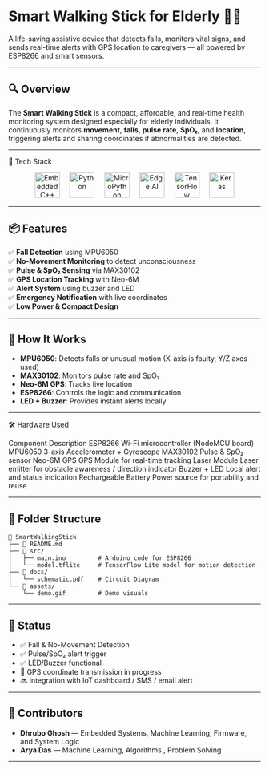 # Smart Walking Stick for Elderly 👨‍🦯 
A life-saving assistive device that detects falls, monitors vital signs, and sends real-time alerts with GPS location to caregivers — all powered by ESP8266 and smart sensors.

---

## 🔍 Overview

The **Smart Walking Stick** is a compact, affordable, and real-time health monitoring system designed especially for elderly individuals. It continuously monitors **movement**, **falls**, **pulse rate**, **SpO₂**, and **location**, triggering alerts and sharing coordinates if abnormalities are detected.

---

🚀 Tech Stack
<p align="center"> <img src="https://upload.wikimedia.org/wikipedia/commons/1/18/ISO_C%2B%2B_Logo.svg" alt="Embedded C++" height="50"/> &nbsp;&nbsp;&nbsp; <img src="https://www.vectorlogo.zone/logos/python/python-horizontal.svg" alt="Python" height="50"/> &nbsp;&nbsp;&nbsp; <img src="[https://micropython.org/static/img/micropython-logo.png](https://www.google.com/url?sa=i&url=https%3A%2F%2Fen.wikipedia.org%2Fwiki%2FFile%3AMicropython-logo.svg&psig=AOvVaw3-nKFbzOQePH2PyRKW70jj&ust=1746119527705000&source=images&cd=vfe&opi=89978449&ved=0CBEQjRxqFwoTCICX7ZqjgI0DFQAAAAAdAAAAABAE)" alt="MicroPython" height="50"/> &nbsp;&nbsp;&nbsp; <img src="https://upload.wikimedia.org/wikipedia/commons/7/7c/Edge_AI_logo.png" alt="Edge AI" height="50"/> &nbsp;&nbsp;&nbsp; <img src="https://www.vectorlogo.zone/logos/tensorflow/tensorflow-icon.svg" alt="TensorFlow" height="50"/> &nbsp;&nbsp;&nbsp; <img src="https://upload.wikimedia.org/wikipedia/commons/a/ae/Keras_logo.svg" alt="Keras" height="50"/> </p>

---

## 📦 Features

✅ **Fall Detection** using MPU6050  
✅ **No-Movement Monitoring** to detect unconsciousness  
✅ **Pulse & SpO₂ Sensing** via MAX30102  
✅ **GPS Location Tracking** with Neo-6M  
✅ **Alert System** using buzzer and LED  
✅ **Emergency Notification** with live coordinates  
✅ **Low Power & Compact Design**

---

## 🧠 How It Works

- **MPU6050**: Detects falls or unusual motion (X-axis is faulty, Y/Z axes used)  
- **MAX30102**: Monitors pulse rate and SpO₂  
- **Neo-6M GPS**: Tracks live location  
- **ESP8266**: Controls the logic and communication  
- **LED + Buzzer**: Provides instant alerts locally

---

🛠️ Hardware Used

Component	Description
ESP8266	Wi-Fi microcontroller (NodeMCU board)
MPU6050	3-axis Accelerometer + Gyroscope
MAX30102	Pulse & SpO₂ sensor
Neo-6M GPS	GPS Module for real-time tracking
Laser Module	Laser emitter for obstacle awareness / direction indicator
Buzzer + LED	Local alert and status indication
Rechargeable Battery	Power source for portability and reuse

---

## 📁 Folder Structure

```
📂 SmartWalkingStick
├── 📄 README.md
├── 📁 src/
│   ├── main.ino         # Arduino code for ESP8266
│   └── model.tflite     # TensorFlow Lite model for motion detection
├── 📁 docs/
│   └── schematic.pdf    # Circuit Diagram
└── 📁 assets/
    └── demo.gif         # Demo visuals
```

---

## 🧪 Status

- ✅ Fall & No-Movement Detection  
- ✅ Pulse/SpO₂ alert trigger  
- ✅ LED/Buzzer functional  
- 🔄 GPS coordinate transmission in progress  
- 🔜 Integration with IoT dashboard / SMS / email alert

---

## 🤝 Contributors

- **Dhrubo Ghosh** — Embedded Systems, Machine Learning, Firmware, and System Logic  
- **Arya Das** — Machine Learning, Algorithms , Problem Solving

---

